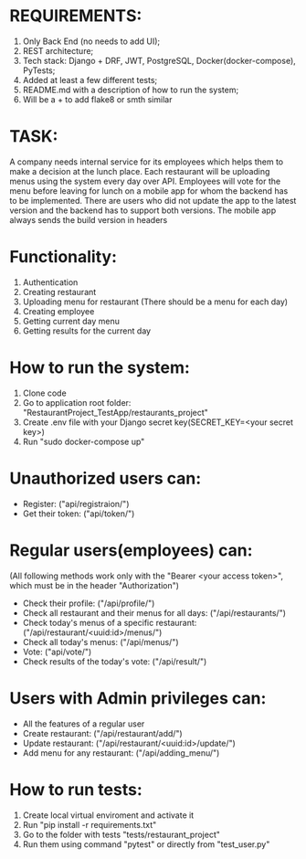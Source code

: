 # REQUIREMENTS:
1. Only Back End (no needs to add UI); 
2. REST architecture; 
3. Tech stack: Django + DRF, JWT, PostgreSQL, Docker(docker-compose), PyTests; 
4. Added at least a few different tests; 
5. README.md with a description of how to run the system; 
6. Will be a + to add flake8 or smth similar

# TASK:
A company needs internal service for its employees which helps them to
make a decision at the lunch place. Each restaurant will be uploading menus
using the system every day over API.
Employees will vote for the menu before leaving for lunch on a mobile app
for whom the backend has to be implemented. There are users who did not
update the app to the latest version and the backend has to support both
versions. The mobile app always sends the build version in headers

# Functionality:
1. Authentication 
2. Creating restaurant 
3. Uploading menu for restaurant (There should be a menu for each day)
4. Creating employee 
5. Getting current day menu 
6. Getting results for the current day

#   How to run the system:
1. Clone code
2. Go to application root folder: "RestaurantProject_TestApp/restaurants_project"
3. Create .env file with your Django secret key(SECRET_KEY=&lt;your secret key&gt;)
4. Run "sudo docker-compose up"

# Unauthorized users can: 
- Register: ("api/registraion/")
- Get their token: ("api/token/")

# Regular users(employees) can:
(All following methods work only with the "Bearer &lt;your access token&gt;", which must be in the header "Authorization")
- Check their profile: ("/api/profile/")
- Check all restaurant and their menus for all days: ("/api/restaurants/")
- Check today's menus of a specific restaurant: ("/api/restaurant/&lt;uuid:id&gt;/menus/")
- Check all today's menus: ("/api/menus/")
- Vote: ("api/vote/")
- Check results of the today's vote: ("/api/result/")

# Users with Admin privileges can:
- All the features of a regular user
- Create restaurant: ("/api/restaurant/add/")
- Update restaurant: ("/api/restaurant/&lt;uuid:id&gt;/update/")
- Add menu for any restaurant: ("/api/adding_menu/")

# How to run tests:
1. Create local virtual enviroment and activate it
2. Run "pip install -r requirements.txt"
3. Go to the folder with tests "tests/restaurant_project"
4. Run them using command "pytest" or directly from "test_user.py"
